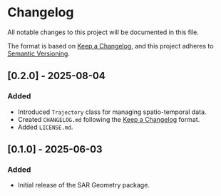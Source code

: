 # Changelog

All notable changes to this project will be documented in this file.

The format is based on [Keep a Changelog](https://keepachangelog.com/en/1.1.0/),
and this project adheres to [Semantic Versioning](https://semver.org/spec/v2.0.0.html).

## [0.2.0] - 2025-08-04
### Added
- Introduced `Trajectory` class for managing spatio-temporal data.
- Created `CHANGELOG.md` following the [Keep a Changelog](https://keepachangelog.com/en/1.1.0/) format.
- Added `LICENSE.md`.

## [0.1.0] - 2025-06-03
### Added
- Initial release of the SAR Geometry package.
